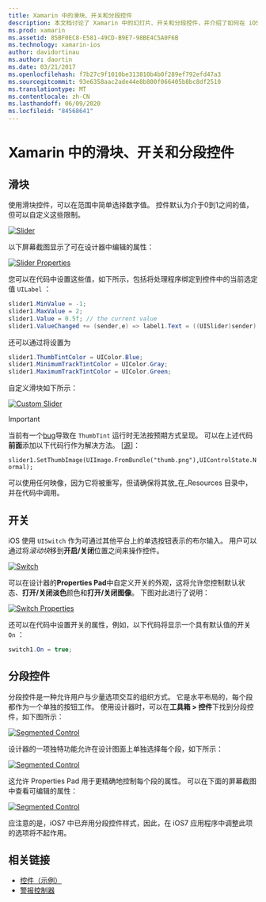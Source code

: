 ```yaml
---
title: Xamarin 中的滑块、开关和分段控件
description: 本文档讨论了 Xamarin 中的幻灯片、开关和分段控件，并介绍了如何在 iOS 设计器中以编程方式使用它们。
ms.prod: xamarin
ms.assetid: 85BF0EC8-E581-49CD-B9E7-98BE4C5A0F6B
ms.technology: xamarin-ios
author: davidortinau
ms.author: daortin
ms.date: 03/21/2017
ms.openlocfilehash: f7b27c9f1010be313810b4b0f289ef792efd47a3
ms.sourcegitcommit: 93e6358aac2ade44e8b800f066405b8bc8df2510
ms.translationtype: MT
ms.contentlocale: zh-CN
ms.lasthandoff: 06/09/2020
ms.locfileid: "84568641"
---
```

# <a name="sliders-switches-and-segmented-controls-in-xamarinios"></a>Xamarin 中的滑块、开关和分段控件

<a name="Sliders"></a>

## <a name="sliders"></a>滑块

使用滑块控件，可以在范围中简单选择数字值。 控件默认为介于0到1之间的值，但可以自定义这些限制。

 [![](slider-switch-segmented-controls-images/image25a.png "Slider")](slider-switch-segmented-controls-images/image25a.png#lightbox)

以下屏幕截图显示了可在设计器中编辑的属性：

 [![](slider-switch-segmented-controls-images/image26a.png "Slider Properties")](slider-switch-segmented-controls-images/image25a.png#lightbox)

您可以在代码中设置这些值，如下所示，包括将处理程序绑定到控件中的当前选定值 `UILabel` ：

```csharp
slider1.MinValue = -1;
slider1.MaxValue = 2;
slider1.Value = 0.5f; // the current value
slider1.ValueChanged += (sender,e) => label1.Text = ((UISlider)sender).Value.ToString ();
```

还可以通过将设置为

```csharp
slider1.ThumbTintColor = UIColor.Blue;
slider1.MinimumTrackTintColor = UIColor.Gray;
slider1.MaximumTrackTintColor = UIColor.Green;
```

自定义滑块如下所示：

 [![](slider-switch-segmented-controls-images/image27a.png "Custom Slider")](slider-switch-segmented-controls-images/image28a.png#lightbox)

> [!IMPORTANT]
> 当前有一个[bug](https://stackoverflow.com/a/19496179)导致在 `ThumbTint` 运行时无法按预期方式呈现。 可以在上述代码**前面**添加以下代码行作为解决方法。 [[源](https://stackoverflow.com/a/21396794)]：
>
> `slider1.SetThumbImage(UIImage.FromBundle("thumb.png"),UIControlState.Normal);`
> 
> 可以使用任何映像，因为它将被重写，但请确保将其放_在_Resources 目录中，并在代码中调用。

<a name="Switch"></a>

## <a name="switch"></a>开关

iOS 使用 `UISwitch` 作为可通过其他平台上的单选按钮表示的布尔输入。 用户可以通过将*滚动块*移到**开启/关闭**位置之间来操作控件。

 [![](slider-switch-segmented-controls-images/image28a.png "Switch")](slider-switch-segmented-controls-images/image28a.png#lightbox)

可以在设计器的**Properties Pad**中自定义开关的外观，这将允许您控制默认状态、**打开/关闭淡色**颜色和**打开/关闭图像**。 下图对此进行了说明：

 [![](slider-switch-segmented-controls-images/image29a.png "Switch Properties")](slider-switch-segmented-controls-images/image29a.png#lightbox)

还可以在代码中设置开关的属性，例如，以下代码将显示一个具有默认值的开关 `On` ：

```csharp
switch1.On = true;
```

 <a name="Segmented_Controls"></a>

## <a name="segmented-controls"></a>分段控件

分段控件是一种允许用户与少量选项交互的组织方式。 它是水平布局的，每个段都作为一个单独的按钮工作。 使用设计器时，可以在**工具箱 > 控件**下找到分段控件，如下图所示：

 [![](slider-switch-segmented-controls-images/segmentedcontrol.png "Segmented Control")](slider-switch-segmented-controls-images/segmentedcontrol.png#lightbox)

设计器的一项独特功能允许在设计图面上单独选择每个段，如下所示：

 [![](slider-switch-segmented-controls-images/segmentedcontrolselection.png "Segmented Control")](slider-switch-segmented-controls-images/segmentedcontrolselection.png#lightbox)

这允许 Properties Pad 用于更精确地控制每个段的属性。 可以在下面的屏幕截图中查看可编辑的属性：

 [![](slider-switch-segmented-controls-images/segmentedcontrolproperties.png "Segmented Control")](slider-switch-segmented-controls-images/segmentedcontrolproperties.png#lightbox)

应注意的是，iOS7 中已弃用分段控件样式，因此，在 iOS7 应用程序中调整此项的选项将不起作用。

## <a name="related-links"></a>相关链接

- [控件（示例）](https://docs.microsoft.com/samples/xamarin/ios-samples/controls)
- [警报控制器](https://github.com/xamarin/recipes/tree/master/Recipes/ios/standard_controls/alertcontroller)

